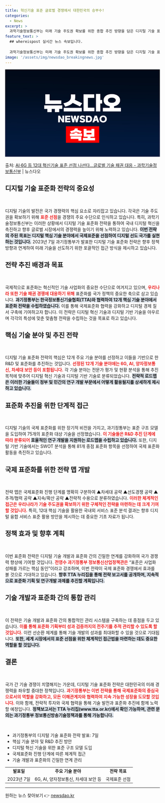 ```yaml
---
title: 혁신기술 표준 글로벌 경쟁에서 대한민국의 승부수!
categories:
  - News
excerpt: >
  과학기술정보통신부는 미래 기술 주도권 확보를 위한 종합 추진 방향을 담은 디지털 기술 표준화 전략을 수립했다…
feature_text: >
  ## whereispost 실시간 뉴스 속보입니다.

  과학기술정보통신부는 미래 기술 주도권 확보를 위한 종합 추진 방향을 담은 디지털 기술 표준화 전략을 수립했다…
image: '/assets/img/newsdao_breakingnews.jpg'
---
```


![뉴스다오 속보](/assets/img/newsdao_breakingnews.jpg)

<p>출처: <a href="https://newsdao.kr/2433" rel="dofollow">AI·6G 등 12대 혁신기술 표준 선점 나선다…글로벌 기술 패권 대응 - 과학기술정보통신부</a> | 뉴스다오</p>

<h2 data-ke-size="size26">디지털 기술 표준화 전략의 중요성</h2>
<p data-ke-size="size16">&nbsp;</p>
디지털 기술의 발전은 국가 경쟁력의 핵심 요소로 자리잡고 있습니다. 각국은 기술 주도권을 확보하기 위해 <b><span style="color: #ee2323;">표준 선점</span></b>을 경쟁의 주요 수단으로 인식하고 있습니다. 특히, 과학기술정보통신부는 이러한 상황에서 디지털 기술 표준화 전략을 통하여 국내 디지털 혁신을 촉진하고 향후 글로벌 시장에서의 경쟁력을 높이기 위해 노력하고 있습니다. <b><span style="background-color: #21538527;">이번 전략의 주된 목표는 디지털 핵심 기술 분야에서 국제표준을 선점하여 디지털 선도 국가를 실현하는 것입니다.</span></b> 2023년 7일 과기정통부가 발표한 디지털 기술 표준화 전략은 향후 정책 방향과 연계하여 미래 기술을 선도하기 위한 포괄적인 접근 방식을 제시하고 있습니다.

<h2 data-ke-size="size26">전략 추진 배경과 목표</h2>
<p data-ke-size="size16">&nbsp;</p>
국제적으로 표준화는 혁신적인 기술 사업화의 중요한 수단으로 여겨지고 있으며, <b><span style="color: #ee2323;">우리나라 또한 기술 패권 경쟁에 대응하기 위해</span></b> 표준화를 국가 정책의 중요한 축으로 삼고 있습니다. <b><span style="background-color: #21538527;">과기정통부는 한국정보통신기술협회(TTA)와 협력하여 12개 핵심 기술 분야에서 표준화 전략을 수립하였습니다.</span></b> 이를 통해 국제표준화 협력을 강화하고 디지털 경제 질서 구축에 기여하고자 합니다. 이 전략은 디지털 혁신 기술과 디지털 기반 기술을 아우르며 각각의 특성에 맞춘 맞춤형 전략을 수립하는 것을 목표로 하고 있습니다.

<h2 data-ke-size="size26">핵심 기술 분야 및 추진 전략</h2>
<p data-ke-size="size16">&nbsp;</p>
디지털 기술 표준화 전략의 핵심은 12개 주요 기술 분야를 선정하고 이들을 기반으로 한 R&D 및 표준화를 추진하는 것입니다. <b><span style="color: #ee2323;">선정된 12개 기술 분야에는 6G, AI, 양자정보통신, 차세대 보안 등이 포함됩니다.</span></b> 각 기술 분야는 전문가 평가 및 현황 분석을 통해 추진 목적에 맞추어 디지털 혁신 기술과 디지털 기반 기술로 분류되었습니다. <b><span style="background-color: #21538527;">전략적 로드맵은 이러한 기술들이 정부 및 민간의 연구 개발 부문에서 어떻게 활용될지를 상세하게 제시하고 있습니다.</span></b>

<h2 data-ke-size="size26">표준화 추진을 위한 단계적 접근</h2>
<p data-ke-size="size16">&nbsp;</p>
디지털 기술의 국제 표준화를 위한 장기적 비전을 가지고, 과기정통부는 표준 구조 모델을 도입하여 75개의 표준화 대상 기술을 선정했습니다. <b><span style="color: #ee2323;">이 기술들은 R&D 추진 단계에 따라 분류되어 </span></b><b><span style="background-color: #21538527;">효율적인 연구 개발을 지원하는 로드맵을 수립하고 있습니다.</span></b> 또한, 디지털 기반 기술에서는 SWOT 분석을 통해 81개 중점 표준화 항목을 선정하여 국제 표준화 활동을 촉진하고 있습니다.

<h2 data-ke-size="size26">국제 표준화를 위한 전략 맵 개발</h2>
<p data-ke-size="size16">&nbsp;</p>
전략 맵은 국제표준화 진행 단계를 명확히 구분하여 ▲차세대 공략 ▲선도경쟁 공략 ▲추격/협력 공략 ▲지속/확산 공략 ▲전략적 수용으로 분류하였습니다. <b><span style="color: #ee2323;">이러한 체계적인 접근은 우리나라가 기술 주도권을 확보하기 위한 구체적인 전략을 마련하는 데 크게 기여할 것입니다.</span></b> 특히, 12대 핵심 기술을 활용한 국내외 서비스 표준 분석 결과는 향후 디지털 융합 서비스 표준 활용 방안을 제시하는 데 중요한 기초 자료가 됩니다.

<h2 data-ke-size="size26">정책 효과 및 향후 계획</h2>
<p data-ke-size="size16">&nbsp;</p>
이번 표준화 전략은 디지털 기술 개발과 표준화 간의 긴밀한 연계를 강화하여 국가 경쟁력 향상에 기여할 것입니다. <b><span style="color: #ee2323;">전영수 과기정통부 정보통신산업정책관은</span></b> “표준은 사업화 성패를 가르는 핵심 동인”이라고 강조하며, 이번 전략이 국제 표준화 경쟁에서 효과를 볼 것으로 기대하고 있습니다. <b><span style="background-color: #21538527;">향후 TTA 누리집을 통해 전략 보고서를 공개하며, 지속적으로 표준화 기획 및 연구개발 과제를 추진할 계획입니다.</span></b>

<h2 data-ke-size="size26">기술 개발과 표준화 간의 통합 관리</h2>
<p data-ke-size="size16">&nbsp;</p>
이 전략은 기술 개발과 표준화 간의 통합적인 관리 시스템을 구축하는 데 중점을 두고 있습니다. <b><span style="color: #ee2323;">이를 통해 표준화 기획부터 성과 검증까지의 전주기를 추적 관리할 수 있도록 할 것입니다.</span></b> 이런 선순환 체계를 통해 기술 개발의 성과를 최대화할 수 있을 것으로 기대됩니다. <b><span style="background-color: #21538527;">또한, 세계 시장에서의 표준 선점을 위한 체계적인 접근법을 마련하는 데도 중요한 역할을 할 것입니다.</span></b>

<h2 data-ke-size="size26">결론</h2>
<p data-ke-size="size16">&nbsp;</p>
국가 간 기술 경쟁이 치열해지는 가운데, 디지털 기술 표준화 전략은 대한민국의 미래 경쟁력을 좌우할 중대한 정책입니다. <b><span style="color: #ee2323;">과기정통부는 이번 전략을 통해 국제표준화의 중심국으로서의 역할을 강화하고, 모든 이해관계자와 협력하여 지속 가능한 성장을 도모할 것입니다.</span></b> 이와 함께, 전략적 투자와 국제 협력을 통해 기술 발전과 표준화 추진에 함께 노력할 예정입니다. <b><span style="background-color: #21538527;">정책보고서는 TTA 누리집(www.tta.or.kr)에서 확인 가능하며, 관련 문의는 과기정통부 정보통신방송기술정책과를 통해 가능합니다.</span></b>

<p data-ke-size="size16">&nbsp;</p>
<ul>
    <li>과기정통부의 디지털 기술 표준화 전략 발표: 7일</li>
    <li>핵심 기술 분야 및 R&D 추진 방안</li>
    <li>디지털 혁신 기술을 위한 표준 구조 모델 도입</li>
    <li>국제표준화 진행 단계에 따른 체계적 접근</li>
    <li>기술 개발과 표준화의 긴밀한 연계 관리</li>
</ul>

<table>
    <tr>
        <td style="text-align: center; height: 17px;"><b>발표일</b></td>
        <td style="text-align: center; height: 17px;"><b>주요 기술 분야</b></td>
        <td style="text-align: center; height: 17px;"><b>전략 목표</b></td>
    </tr>
    <tr>
        <td style="text-align: center; height: 17px;">2023년 7일</td>
        <td style="text-align: center; height: 17px;">6G, AI, 양자정보통신, 차세대 보안 등</td>
        <td style="text-align: center; height: 17px;">국제표준 선점</td>
    </tr>
</table>

<hr> 

원하는 뉴스 찾아보기 👉 <a href="https://newsdao.kr" rel="dofollow">newsdao.kr</a>


